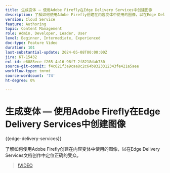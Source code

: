 ```yaml
---
title: 生成变体 — 使用Adobe Firefly在Edge Delivery Services中创建图像
description: 了解如何使用Adobe Firefly创建在内容变体中使用的图像，以在Edge Delivery Services文档创作中定位正确的受众。
version: Cloud Service
feature: Authoring
topic: Content Management
role: Admin, Developer, Leader, User
level: Beginner, Intermediate, Experienced
doc-type: Feature Video
duration: 101
last-substantial-update: 2024-05-08T00:00:00Z
jira: KT-15432
exl-id: e6085ece-f265-4a16-98f7-2f8218dab730
source-git-commit: f4c621f3a9caa8c2c64b8323312343fe421a5aee
workflow-type: tm+mt
source-wordcount: '74'
ht-degree: 0%

---
```


# 生成变体 — 使用Adobe Firefly在Edge Delivery Services中创建图像

{{edge-delivery-services}}

了解如何使用Adobe Firefly创建在内容变体中使用的图像，以在Edge Delivery Services文档创作中定位正确的受众。

>[!VIDEO](https://video.tv.adobe.com/v/3428794/?learn=on)
